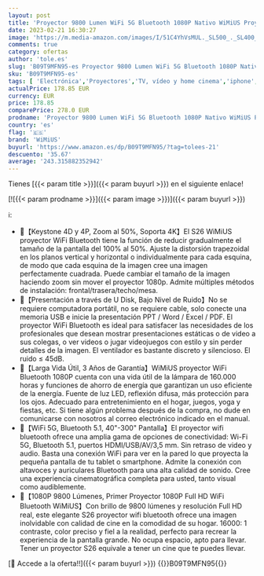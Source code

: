 ```yaml
---
layout: post
title: 'Proyector 9800 Lumen WiFi 5G Bluetooth 1080P Nativo WiMiUS Proyector Mini Portátil con Zoom Keystone Proyector Full HD 4K para Android iPhone PC Proyector LED Soporte Fire Stick TV'
date: 2023-02-21 16:30:27
image: 'https://m.media-amazon.com/images/I/51C4YhVsMUL._SL500_._SL400_.jpg'
comments: true
category: ofertas
author: 'tole.es'
slug: 'B09T9MFN95-es Proyector 9800 Lumen WiFi 5G Bluetooth 1080P Nativo WiMiUS...'
sku: 'B09T9MFN95-es'
tags: [ 'Electrónica','Proyectores','TV, vídeo y home cinema','iphone','wimius','🇪🇸', ]
actualPrice: 178.85 EUR
currency: EUR
price: 178.85
comparePrice: 278.0 EUR
prodname: 'Proyector 9800 Lumen WiFi 5G Bluetooth 1080P Nativo WiMiUS Proyector Mini Portátil con Zoom Keystone Proyector Full HD 4K para Android iPhone PC Proyector LED Soporte Fire Stick TV'
country: 'es'
flag: '🇪🇸'
brand: 'WiMiUS'
buyurl: 'https://www.amazon.es/dp/B09T9MFN95/?tag=tolees-21'
descuento: '35.67'
average: '243.315882352942'
---
```


Tienes [{{< param title >}}]({{< param buyurl >}}) en el siguiente enlace!

[![{{< param prodname >}}]({{< param image >}})]({{< param buyurl >}})

ℹ️:

- 🌺【Keystone 4D y 4P, Zoom al 50%, Soporta 4K】El S26 WiMiUS proyector WiFi Bluetooth tiene la función de reducir gradualmente el tamaño de la pantalla del 100% al 50%. Ajuste la distorsión trapezoidal en los planos vertical y horizontal o individualmente para cada esquina, de modo que cada esquina de la imagen cree una imagen perfectamente cuadrada. Puede cambiar el tamaño de la imagen haciendo zoom sin mover el proyector 1080p. Admite múltiples métodos de instalación: frontal/trasera/techo/mesa.
- 🌺【Presentación a través de U Disk, Bajo Nivel de Ruido】No se requiere computadora portátil, no se requiere cable, solo conecte una memoria USB e inicie la presentación PPT / Word / Excel / PDF. El proyector WiFi Bluetooth es ideal para satisfacer las necesidades de los profesionales que desean mostrar presentaciones estáticas o de video a sus colegas, o ver videos o jugar videojuegos con estilo y sin perder detalles de la imagen. El ventilador es bastante discreto y silencioso. El ruido ≤ 45dB.
- 🌺【Larga Vida Útil, 3 Años de Garantía】WiMiUS proyector WiFi Bluetooth 1080P cuenta con una vida útil de la lámpara de 160.000 horas y funciones de ahorro de energía que garantizan un uso eficiente de la energía. Fuente de luz LED, reflexión difusa, más protección para los ojos. Adecuado para entretenimiento en el hogar, juegos, yoga y fiestas, etc. Si tiene algún problema después de la compra, no dude en comunicarse con nosotros al correo electrónico indicado en el manual.
- 🌺【WiFi 5G, Bluetooth 5.1, 40"-300" Pantalla】El proyector wifi bluetooth ofrece una amplia gama de opciones de conectividad: Wi-Fi 5G, Bluetooth 5.1, puertos HDMI/USB/AV/3,5 mm. Sin retraso de video y audio. Basta una conexión WiFi para ver en la pared lo que proyecta la pequeña pantalla de tu tablet o smartphone. Admite la conexión con altavoces y auriculares Bluetooth para una alta calidad de sonido. Cree una experiencia cinematográfica completa para usted, tanto visual como audiblemente.
- 🌺【1080P 9800 Lúmenes, Primer Proyector 1080P Full HD WiFi Bluetooth WiMiUS】Con brillo de 9800 lúmenes y resolución Full HD real, este elegante S26 proyector wifi bluetooth ofrece una imagen inolvidable con calidad de cine en la comodidad de su hogar. 16000: 1 contraste, color preciso y fiel a la realidad, perfecto para recrear la experiencia de la pantalla grande. No ocupa espacio, apto para llevar. Tener un proyector S26 equivale a tener un cine que te puedes llevar.

[🛒 Accede a la oferta!!]({{< param buyurl >}})
{{<world>}}B09T9MFN95{{</world>}}

